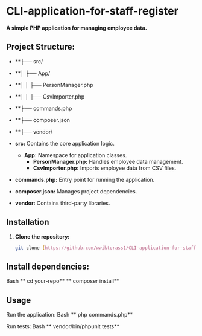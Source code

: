 # CLI-application-for-staff-register

**A simple PHP application for managing employee data.**


## Project Structure:
* **├── src/
* **│   ├── App/
* **│   │   ├── PersonManager.php
* **│   │   ├── CsvImporter.php
* **├── commands.php
* **├── composer.json
* **├── vendor/

* **src:** Contains the core application logic.
  * **App:** Namespace for application classes.
    * **PersonManager.php:** Handles employee data management.
    * **CsvImporter.php:** Imports employee data from CSV files.
* **commands.php:** Entry point for running the application.
* **composer.json:** Manages project dependencies.
* **vendor:** Contains third-party libraries.

## Installation
1. **Clone the repository:**
   ```bash
   git clone [https://github.com/wwiktorass1/CLI-application-for-staff-register.git](https://github.comwwiktorass1/CLI-application-for-staff-register.git)


##   Install dependencies:
Bash
** cd your-repo**
** composer install**


## Usage
Run the application:
Bash
** php commands.php**

Run tests:
Bash
** vendor/bin/phpunit tests**
